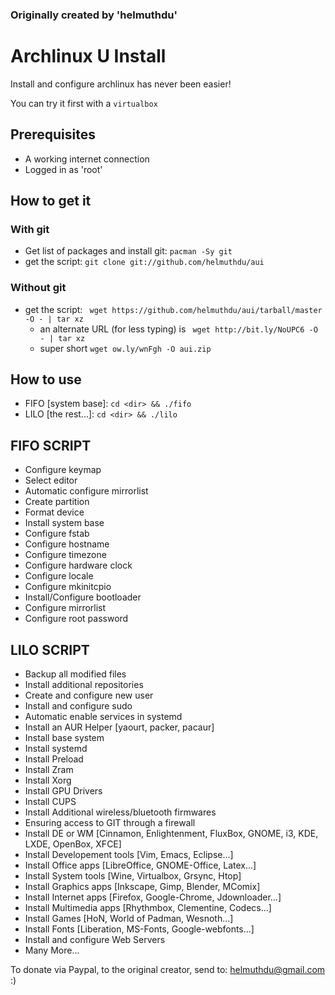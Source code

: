 ### Originally created by 'helmuthdu'

# Archlinux U Install

Install and configure archlinux has never been easier!

You can try it first with a `virtualbox`

## Prerequisites

- A working internet connection
- Logged in as 'root'

## How to get it
### With git
- Get list of packages and install git: `pacman -Sy git`
- get the script: `git clone git://github.com/helmuthdu/aui`

### Without git
- get the script: ` wget https://github.com/helmuthdu/aui/tarball/master -O - | tar xz`
    - an alternate URL (for less typing) is ` wget http://bit.ly/NoUPC6 -O - | tar xz`
    - super short `wget ow.ly/wnFgh -O aui.zip`

## How to use
- FIFO [system base]: `cd <dir> && ./fifo`
- LILO [the rest...]: `cd <dir> && ./lilo`

## FIFO SCRIPT
- Configure keymap
- Select editor
- Automatic configure mirrorlist
- Create partition
- Format device
- Install system base
- Configure fstab
- Configure hostname
- Configure timezone
- Configure hardware clock
- Configure locale
- Configure mkinitcpio
- Install/Configure bootloader
- Configure mirrorlist
- Configure root password

## LILO SCRIPT
- Backup all modified files
- Install additional repositories
- Create and configure new user
- Install and configure sudo
- Automatic enable services in systemd
- Install an AUR Helper [yaourt, packer, pacaur]
- Install base system
- Install systemd
- Install Preload
- Install Zram
- Install Xorg
- Install GPU Drivers
- Install CUPS
- Install Additional wireless/bluetooth firmwares
- Ensuring access to GIT through a firewall
- Install DE or WM [Cinnamon, Enlightenment, FluxBox, GNOME, i3, KDE, LXDE, OpenBox, XFCE]
- Install Developement tools [Vim, Emacs, Eclipse...]
- Install Office apps [LibreOffice, GNOME-Office, Latex...]
- Install System tools [Wine, Virtualbox, Grsync, Htop]
- Install Graphics apps [Inkscape, Gimp, Blender, MComix]
- Install Internet apps [Firefox, Google-Chrome, Jdownloader...]
- Install Multimedia apps [Rhythmbox, Clementine, Codecs...]
- Install Games [HoN, World of Padman, Wesnoth...]
- Install Fonts [Liberation, MS-Fonts, Google-webfonts...]
- Install and configure Web Servers
- Many More...

To donate via Paypal, to the original creator, send to: helmuthdu@gmail.com :)
